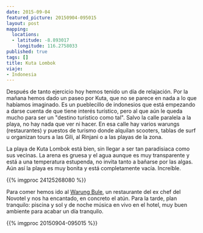 ```yaml
---
date: 2015-09-04
featured_picture: 20150904-095015
layout: post
mapping:
  locations:
  - latitude: -8.893017
    longitude: 116.2758033
published: true
tags: []
title: Kuta Lombok
viaje:
- Indonesia
---
```


Después de tanto ejercicio hoy hemos tenido un día de relajación. Por la mañana hemos dado un paseo por Kuta, que no se parece en nada a lo que habíamos imaginado. Es un pueblecillo de indonesios que está empezando a darse cuenta de que tiene interés turístico, pero al que aún le queda mucho para ser un "destino turístico como tal". Salvo la calle paralela a la playa, no hay nada que ver ni hacer. En esa calle hay varios warungs (restaurantes) y puestos de turismo donde alquilan scooters, tablas de surf u organizan tours a las Gili, al Rinjani o a las playas de la zona.

La playa de Kuta Lombok está bien, sin llegar a ser tan paradisiaca como sus vecinas. La arena es gruesa y el agua aunque es muy transparente y está a una temperatura estupenda, no invita tanto a bañarse por las algas. Aún así la playa es muy bonita y está completamente vacía. Increíble.

{{% imgproc 24125268080 %}}

Para comer hemos ido al [Warung Bule][bule], un restaurante del ex chef del Novotel y nos ha encantado, en concreto el atún. Para la tarde, plan tranquilo: piscina y sol y de noche música en vivo en el hotel, muy buen ambiente para acabar un día tranquilo.

[bule]: https://warungbulelombok.com/
{{% imgproc 20150904-095015 %}}